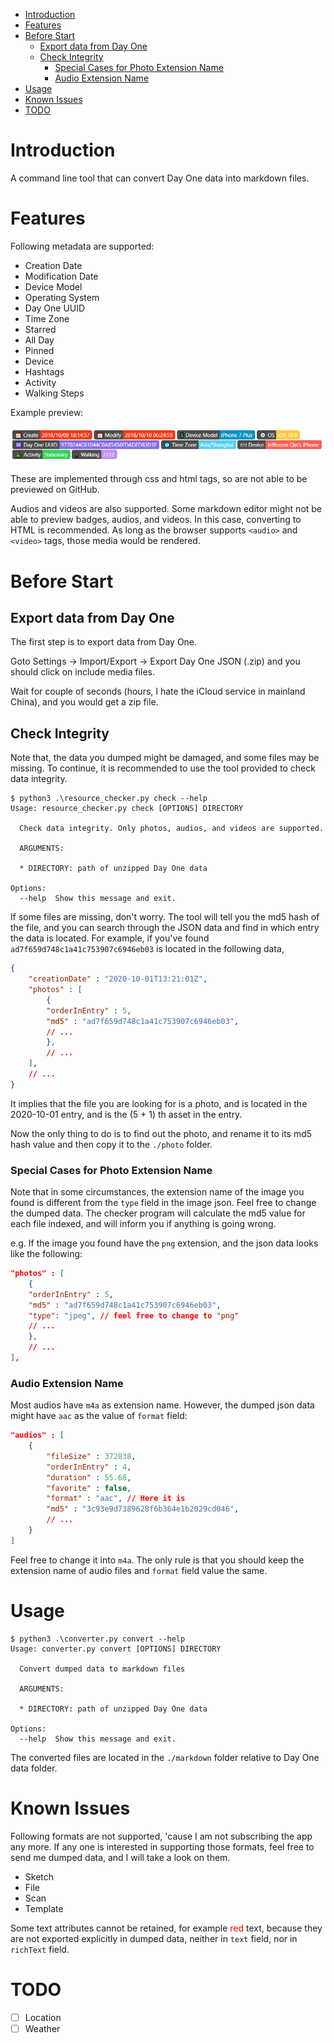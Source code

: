 - [Introduction](#introduction)
- [Features](#features)
- [Before Start](#before-start)
	- [Export data from Day One](#export-data-from-day-one)
	- [Check Integrity](#check-integrity)
		- [Special Cases for Photo Extension Name](#special-cases-for-photo-extension-name)
		- [Audio Extension Name](#audio-extension-name)
- [Usage](#usage)
- [Known Issues](#known-issues)
- [TODO](#todo)

# Introduction

A command line tool that can convert Day One data into markdown files.

# Features

Following metadata are supported:

* Creation Date
* Modification Date
* Device Model
* Operating System
* Day One UUID
* Time Zone
* Starred
* All Day
* Pinned
* Device
* Hashtags
* Activity
* Walking Steps

Example preview:

![](imgs/metadata-preview.png)

These are implemented through css and html tags, so are not able to be previewed on GitHub.

Audios and videos are also supported. Some markdown editor might not be able to preview badges, audios, and videos. In this case, converting to HTML is recommended. As long as the browser supports `<audio>` and `<video>` tags, those media would be rendered.

# Before Start

## Export data from Day One

The first step is to export data from Day One.

Goto Settings -> Import/Export -> Export Day One JSON (.zip) and you should click on include media files.

Wait for couple of seconds (hours, I hate the iCloud service in mainland China), and you would get a zip file.

## Check Integrity

Note that, the data you dumped might be damaged, and some files may be missing. To continue, it is recommended to use the tool provided to check data integrity.

```
$ python3 .\resource_checker.py check --help     
Usage: resource_checker.py check [OPTIONS] DIRECTORY

  Check data integrity. Only photos, audios, and videos are supported.

  ARGUMENTS:

  * DIRECTORY: path of unzipped Day One data

Options:
  --help  Show this message and exit.
```

If some files are missing, don't worry. The tool will tell you the md5 hash of the file, and you can search through the JSON data and find in which entry the data is located. For example, if you've found `ad7f659d748c1a41c753907c6946eb03` is located in the following data,

```json
{
	"creationDate" : "2020-10-01T13:21:01Z",
	"photos" : [
		{
		"orderInEntry" : 5,
		"md5" : "ad7f659d748c1a41c753907c6946eb03",
		// ...
		}, 
		// ...
	],
	// ...
}
```

It implies that the file you are looking for is a photo, and is located in the 2020-10-01 entry, and is the (5 + 1) th asset in the entry.

Now the only thing to do is to find out the photo, and rename it to its md5 hash value and then copy it to the `./photo` folder.

### Special Cases for Photo Extension Name

Note that in some circumstances, the extension name of the image you found is different from the `type` field in the image json. Feel free to change the dumped data. The checker program will calculate the md5 value for each file indexed, and will inform you if anything is going wrong.

e.g. If the image you found have the `png` extension, and the json data looks like the following:

```json
"photos" : [
	{
	"orderInEntry" : 5,
	"md5" : "ad7f659d748c1a41c753907c6946eb03",
	"type": "jpeg", // feel free to change to "png"
	// ...
	}, 
	// ...
],
```

### Audio Extension Name

Most audios have `m4a` as extension name. However, the dumped json data might have `aac` as the value of `format` field:

```json
"audios" : [
	{
		"fileSize" : 372838,
		"orderInEntry" : 4,
		"duration" : 55.68,
		"favorite" : false,
		"format" : "aac", // Here it is
		"md5" : "3c93e9d7389628f6b364e1b2029cd046",
		// ...
	}
]
```

Feel free to change it into `m4a`. The only rule is that you should keep the extension name of audio files and `format` field value the same.

# Usage

```
$ python3 .\converter.py convert --help
Usage: converter.py convert [OPTIONS] DIRECTORY

  Convert dumped data to markdown files        

  ARGUMENTS:

  * DIRECTORY: path of unzipped Day One data   

Options:
  --help  Show this message and exit.
```

The converted files are located in the `./markdown` folder relative to Day One data folder.

# Known Issues

Following formats are not supported, 'cause I am not subscribing the app any more. If any one is interested in supporting those formats, feel free to send me dumped data, and I will take a look on them.

* Sketch
* File
* Scan
* Template

Some text attributes cannot be retained, for example <font color="red">red</font> text, because they are not exported explicitly in dumped data, neither in `text` field, nor in `richText` field.

# TODO

- [ ] Location
- [ ] Weather
